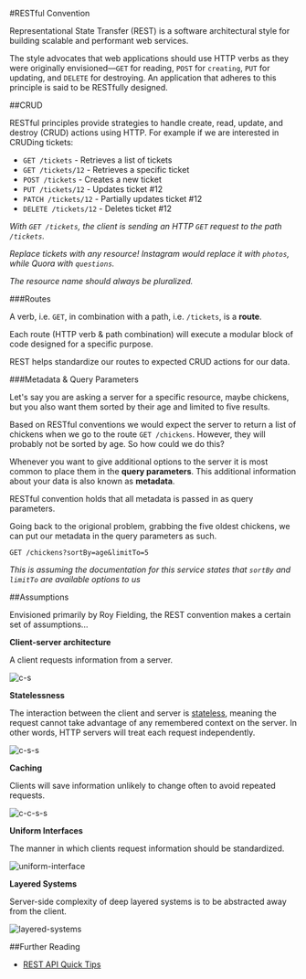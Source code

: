 #RESTful Convention

Representational State Transfer (REST) is a software architectural style for building scalable and performant web services.

The style advocates that web applications should use HTTP verbs as they were originally envisioned—`GET` for reading, `POST` for `creating`, `PUT` for updating, and `DELETE` for destroying. An application that adheres to this principle is said to be RESTfully designed.

##CRUD

RESTful principles provide strategies to handle create, read, update, and destroy (CRUD) actions using HTTP. For example if we are interested in CRUDing tickets:

* `GET /tickets` - Retrieves a list of tickets
* `GET /tickets/12` - Retrieves a specific ticket
* `POST /tickets` - Creates a new ticket
* `PUT /tickets/12` - Updates ticket #12
* `PATCH /tickets/12` - Partially updates ticket #12
* `DELETE /tickets/12` - Deletes ticket #12

*With `GET /tickets`, the client is sending an HTTP `GET` request to the path `/tickets`.*

*Replace tickets with any resource! Instagram would replace it with `photos`, while Quora with `questions`.*

*The resource name should always be pluralized.*

###Routes

A verb, i.e. `GET`, in combination with a path, i.e. `/tickets`, is a **route**.

Each route (HTTP verb & path combination) will execute a modular block of code designed for a specific purpose.

REST helps standardize our routes to expected CRUD actions for our data.

###Metadata & Query Parameters

Let's say you are asking a server for a specific resource, maybe chickens, but you also want them sorted by their age and limited to five results.

Based on RESTful conventions we would expect the server to return a list of chickens when we go to the route `GET /chickens`. However, they will probably not be sorted by age. So how could we do this?

Whenever you want to give additional options to the server it is most common to place them in the **query parameters**. This additional information about your data is also known as **metadata**.

RESTful convention holds that all metadata is passed in as query parameters.

Going back to the origional problem, grabbing the five oldest chickens, we can put our metadata in the query parameters as such.

```GET /chickens?sortBy=age&limitTo=5```

*This is assuming the documentation for this service states that `sortBy` and `limitTo` are available options to us*

##Assumptions

Envisioned primarily by Roy Fielding, the REST convention makes a certain set of assumptions...

**Client-server architecture**

A client requests information from a server.

![c-s](https://www.ics.uci.edu/~fielding/pubs/dissertation/client_server_style.gif)

**Statelessness**

The interaction between the client and server is [stateless](https://en.wikipedia.org/wiki/Hypertext_Transfer_Protocol#HTTP_session_state), meaning the request cannot take advantage of any remembered context on the server. In other words, HTTP servers will treat each request independently.

![c-s-s](https://www.ics.uci.edu/~fielding/pubs/dissertation/stateless_cs.gif)

**Caching**

Clients will save information unlikely to change often to avoid repeated requests.

![c-c-s-s](https://www.ics.uci.edu/~fielding/pubs/dissertation/ccss_style.gif)

**Uniform Interfaces**

The manner in which clients request information should be standardized.

![uniform-interface](https://www.ics.uci.edu/~fielding/pubs/dissertation/uniform_ccss.gif)

**Layered Systems**

Server-side complexity of deep layered systems is to be abstracted away from the client.

![layered-systems](https://www.ics.uci.edu/~fielding/pubs/dissertation/layered_uccss.gif)


##Further Reading

* [REST API Quick Tips](http://www.restapitutorial.com/lessons/restquicktips.html)

